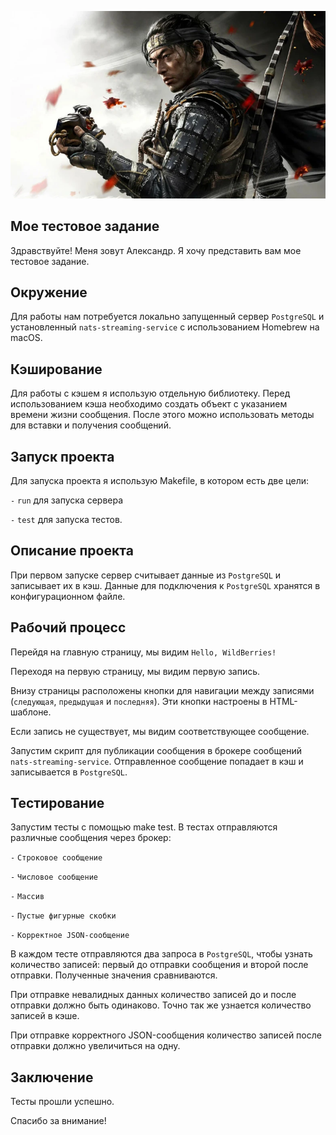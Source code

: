 ![samurai](misc/images/samurai.webp)

## Мое тестовое задание

Здравствуйте! Меня зовут Александр. Я хочу представить вам мое тестовое задание.

## Окружение
Для работы нам потребуется локально запущенный сервер `PostgreSQL` и установленный `nats-streaming-service` с использованием Homebrew на macOS.

## Кэширование
Для работы с кэшем я использую отдельную библиотеку. Перед использованием кэша необходимо создать объект с указанием времени жизни сообщения. После этого можно использовать методы для вставки и получения сообщений.

## Запуск проекта
Для запуска проекта я использую Makefile, в котором есть две цели: 

`-` `run` для запуска сервера

`-` `test` для запуска тестов.

## Описание проекта
При первом запуске сервер считывает данные из `PostgreSQL` и записывает их в кэш.
Данные для подключения к `PostgreSQL` хранятся в конфигурационном файле.

## Рабочий процесс
Перейдя на главную страницу, мы видим `Hello, WildBerries!`

Переходя на первую страницу, мы видим первую запись.

Внизу страницы расположены кнопки для навигации между записями (`следующая`, `предыдущая` и `последняя`). Эти кнопки настроены в HTML-шаблоне.

Если запись не существует, мы видим соответствующее сообщение.

Запустим скрипт для публикации сообщения в брокере сообщений `nats-streaming-service`. Отправленное сообщение попадает в кэш и записывается в `PostgreSQL`.

## Тестирование
Запустим тесты с помощью make test. В тестах отправляются различные сообщения через брокер:

`-` `Строковое сообщение`

`-` `Числовое сообщение`

`-` `Массив`

`-` `Пустые фигурные скобки`

`-` `Корректное JSON-сообщение`

В каждом тесте отправляются два запроса в `PostgreSQL`, чтобы узнать количество записей: первый до отправки сообщения и второй после отправки. Полученные значения сравниваются.

При отправке невалидных данных количество записей до и после отправки должно быть одинаково. Точно так же узнается количество записей в кэше.

При отправке корректного JSON-сообщения количество записей после отправки должно увеличиться на одну.

## Заключение
Тесты прошли успешно.

Спасибо за внимание!